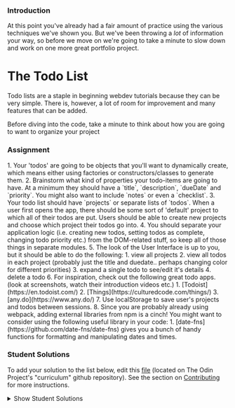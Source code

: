 ### Introduction
At this point you've already had a fair amount of practice using the various techniques we've shown you. But we've been throwing a _lot_ of information your way, so before we move on we're going to take a minute to slow down and work on one more great portfolio project.

# The Todo List

Todo lists are a staple in beginning webdev tutorials because they can be very simple.  There is, however, a lot of room for improvement and many features that can be added.  

Before diving into the code, take a minute to think about how you are going to want to organize your project

### Assignment

<div class="lesson-content__panel" markdown="1">
1. Your 'todos' are going to be objects that you'll want to dynamically create, which means either using factories or constructors/classes to generate them.
2. Brainstorm what kind of properties your todo-items are going to have. At a minimum they should have a `title`, `description`, `dueDate` and `priority`.  You might also want to include `notes`  or even a `checklist`.
3. Your todo list should have `projects` or separate lists of `todos`.  When a user first opens the app, there should be some sort of 'default' project to which all of their todos are put.  Users should be able to create new projects and choose which project their todos go into.
4. You should separate your application logic (i.e. creating new todos, setting todos as complete, changing todo priority etc.) from the DOM-related stuff, so keep all of those things in separate modules.
5. The look of the User Interface is up to you, but it should be able to do the following:
   1. view all projects
   2. view all todos in each project (probably just the title and duedate.. perhaps changing color for different priorities)
   3. expand a single todo to see/edit it's details
   4. delete a todo
6. For inspiration, check out the following great todo apps. (look at screenshots, watch their introduction videos etc.)
   1. [Todoist](https://en.todoist.com/)
   2. [Things](https://culturedcode.com/things/)
   3. [any.do](https://www.any.do/)
7. Use localStorage to save user's projects and todos between sessions.
8. Since you are probably already using webpack, adding external libraries from npm is a cinch!  You might want to consider using the following useful library in your code:
   1. [date-fns](https://github.com/date-fns/date-fns) gives you a bunch of handy functions for formatting and manipulating dates and times.
</div>

### Student Solutions
To add your solution to the list below, edit this [file](https://github.com/TheOdinProject/curriculum/blob/master/javascript/organizing-js/project.md) (located on The Odin Project's "curriculum" github repository). See the section on [Contributing](http://github.com/TheOdinProject/curriculum/blob/master/contributing.md) for more instructions.

<details markdown="block">
  <summary> Show Student Solutions </summary>

* Add your solution below this line!
* [bollinca's Solution](https://github.com/bollinca/to-do-list) - [View in Browser](https://bollinca.github.io/to-do-list/)
* [ejoflo's Solution](https://github.com/ejoflo/to_do_list) - [View in Browser](https://ejoflo.github.io/to_do_list/)
* [miang's solution](https://github.com/miang99/todolist) - [View in Browser](https://miang99.github.io/todolist/)
* [Igorashs's Solution](https://github.com/igorashs/todo-list) - [View in Browser](https://igorashs.github.io/todo-list/)
* [Jacavena's Solution](https://github.com/Jacavena/todo-list) - [View in Browser](https://jacavena.github.io/todo-list/)
* [Bojo's Solution](https://github.com/BojoZahariev/ToDo) - [View in Browser](https://bojozahariev.github.io/ToDo/)
* [Solodov Solution](https://github.com/solodov-dev/do) - [View in Browser](https://solodov-dev.github.io/do/)
* [Vedat's Solution](https://github.com/mvedataydin/todo-list) - [View in Browser](https://mvedataydin.github.io/todo-list/)
* [Joey Van Lierop's Solution](https://github.com/joeyvanlierop/todo-list) - [View in Browser](https://joeyvanlierop.github.io/todo-list/)
* [ELjoey's Solution](https://github.com/eljoey/Todo-List) - [View in Browser](https://eljoey.github.io/Todo-List/)
* [Djo1e's solution](https://github.com/Djo1e/Todo) - [View in browser](https://djo1e.github.io/Todo/)
* [Henry Kirya's Solution](https://github.com/harrika/todo-list) - [View in browser](https://harrika.github.io/todo-list/)
* [John Kripp's Solution](https://github.com/JohnKripp/Todo-App) - [View in browser](https://johnkripp.github.io/Todo-App/)
* [Simon Tharby's solution](https://github.com/jinjagit/todo) - [View in browser](https://to-do.simontharby.com/)
* [ARaut9's solution](https://github.com/ARaut9/to-do-list) - [View in Browser](https://araut9.github.io/to-do-list/)
* [Jason McKee's solution](https://github.com/jttmckee/odin-todo-list) - [View in Browser](https://jttmckee.github.io/odin-todo-list/)
* [Ricala's solution](https://github.com/Ricala/to-do-list) - [View in Browser](https://ricala.github.io/to-do-list/)
* [Hammad Ahmed's solution](https://github.com/shammadahmed/task-manager) - [Live preview](https://shammadahmed.github.io/task-manager)
* [Roman Alenskiy's solution](https://github.com/romalenskiy/todo) - [Live preview](https://romalenskiy.github.io/todo/)
* [Max Garber's solution](https://github.com/bubblebooy/Odin-Javascript/tree/master/todos) - [View in Browser](https://bubblebooy.github.io/Odin-Javascript/todos/dist/index.html)
* [VladL2c's solution](https://vladl2c.github.io/Project-Manager/) - [View in Browser](https://vladl2c.github.io/Project-Manager/)
* [Javier Machin's solution](https://github.com/Javier-Machin/js-to-do-list) - [View in Browser](https://javier-machin.github.io/js-to-do-list/)
* [Kyle and Paul's solution](https://github.com/jklemon17/todo-list) - [View in Browser](https://jklemon17.github.io/todo-list/)
* [nmac's solution](https://github.com/nmacawile/to-do-list) - [View](https://nmacawile.github.io/to-do-list/)
* [brxck's solution](https://github.com/brxck/odin-tasks) - [View in Browser](http://brockmcelroy.com/odin-tasks/)
* [theghall's solution](https://github.com/theghall/odin-todo) - [View in Browser](https://theghall.github.io/odin-todo/)
* [Andrew's Solution](https://github.com/andrewr224/to-dodo/) - [View in Browser](https://andrewr224.github.io/to-dodo/)
* [mindovermiles262's Solution](https://github.com/mindovermiles262/honeydew) - [View in Browser](https://mindovermiles262.github.io/honeydew/)
* [Pedro's solution](https://github.com/dracollin/todoList-project) - [View in browser](https://codepen.io/dracollin/pen/eWrdyN)
* [Ezequiel Espinoza's Solution](https://github.com/ezeaspie/todo-app) - [View in browser](https://ezeaspie.github.io/todo-app/)
* [Jmooree30's solution](https://github.com/jmooree30/JS-Todo-List) - [View in browser](https://jmooree30.github.io/JS-Todo-List/)
* [Remy's solution](https://codepen.io/beumsk/pen/QvqyMM) - [View in browser](https://codepen.io/beumsk/full/QvqyMM)
* [Caner Sezgin's solution](https://github.com/CanerSezgin/TodoList/tree/master/Source%20Codes) - [View in browser](https://canersezgin.github.io/TodoList/)
* [aznafro's solution](https://github.com/aznafro/todo) - [View in browser](https://aznafro.github.io/todo/)
* [Areeba's solution](https://github.com/AREEBAISHTIAQ/Todolist) - [View in browser](https://areebaishtiaq.github.io/Todolist)
* [Taylor J's solution](https://github.com/taylorjohannsen/todolist) - [View in browser](https://taylorjohannsen.github.io/todolist/)
* [Halkim44's solution](https://github.com/halkim44/todoListApp) - [View App Online](https://halkim44.github.io/todoListApp/)
* [Valentino Valenti's solution](https://github.com/1ba1/todo-list) - [View in browser](https://1ba1.github.io/todo-list/)
* [Francisco Carlos's solution](https://github.com/fcarlosdev/fcarlosdev.github.io/tree/master/todo-app) - [View in browser](https://fcarlosdev.github.io/todo-app/)
* [Ubaid Manzoor Wani](https://github.com/Ubaid-Manzoor) - [View in Browser](https://ubaid-manzoor.github.io/ToDo-List/)
* [JamCry's solution](https://github.com/jamcry/got2do) - [View in Browser](https://jamcry.github.io/got2do/)
* [Martink-rsa's solution](https://github.com/martink-rsa/ToDoList) - [View in Browser](https://martink-rsa.github.io/ToDoList/)

</details>
